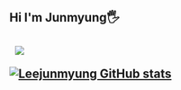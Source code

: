 <h2> Hi I'm Junmyung🖐<h2>
    <img 
        src="http://img.shields.io/badge/-Velog-2222222?style=flat&logo=Vonage&link=https://velog.io/@wnsaud9322"
        style="height : auto; margin-left : 10px; margin-right : 10px;"/>
</a>

[![Leejunmyung GitHub stats](https://github-readme-stats.vercel.app/api?username=Leejunmyung&show_icons=true&theme=nightowl)](https://github.com/Leejunmyung/github-readme-stats)
<!--dark, radical, merko, gruvbox, tokyonight, onedark, cobalt, synthwave, highcontrast, dracula-->
